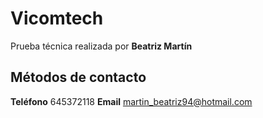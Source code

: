 # Vicomtech

Prueba técnica realizada por **Beatriz Martín**

## Métodos de contacto

**Teléfono** 645372118
**Email** martin_beatriz94@hotmail.com
